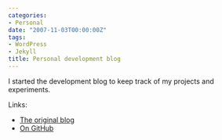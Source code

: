 ```yaml
---
categories:
- Personal
date: "2007-11-03T00:00:00Z"
tags:
- WordPress
- Jekyll
title: Personal development blog
---
```


I started the development blog to keep track of my projects and experiments.

Links:

* [The original blog](http://dev.horemag.net)
* [On GitHub](http://aquilax.github.com)
